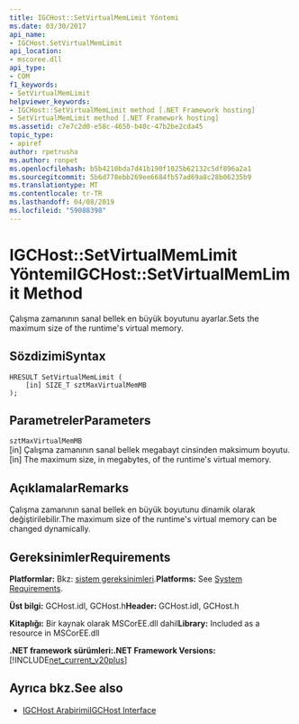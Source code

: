 ```yaml
---
title: IGCHost::SetVirtualMemLimit Yöntemi
ms.date: 03/30/2017
api_name:
- IGCHost.SetVirtualMemLimit
api_location:
- mscoree.dll
api_type:
- COM
f1_keywords:
- SetVirtualMemLimit
helpviewer_keywords:
- IGCHost::SetVirtualMemLimit method [.NET Framework hosting]
- SetVirtualMemLimit method [.NET Framework hosting]
ms.assetid: c7e7c2d0-e58c-4650-b40c-47b2be2cda45
topic_type:
- apiref
author: rpetrusha
ms.author: ronpet
ms.openlocfilehash: b5b4210bda7d41b190f1025b62132c5df896a2a1
ms.sourcegitcommit: 5b6d778ebb269ee6684fb57ad69a8c28b06235b9
ms.translationtype: MT
ms.contentlocale: tr-TR
ms.lasthandoff: 04/08/2019
ms.locfileid: "59088398"
---
```

# <a name="igchostsetvirtualmemlimit-method"></a><span data-ttu-id="e2e2f-102">IGCHost::SetVirtualMemLimit Yöntemi</span><span class="sxs-lookup"><span data-stu-id="e2e2f-102">IGCHost::SetVirtualMemLimit Method</span></span>
<span data-ttu-id="e2e2f-103">Çalışma zamanının sanal bellek en büyük boyutunu ayarlar.</span><span class="sxs-lookup"><span data-stu-id="e2e2f-103">Sets the maximum size of the runtime's virtual memory.</span></span>  
  
## <a name="syntax"></a><span data-ttu-id="e2e2f-104">Sözdizimi</span><span class="sxs-lookup"><span data-stu-id="e2e2f-104">Syntax</span></span>  
  
```  
HRESULT SetVirtualMemLimit (  
    [in] SIZE_T sztMaxVirtualMemMB  
);  
```  
  
## <a name="parameters"></a><span data-ttu-id="e2e2f-105">Parametreler</span><span class="sxs-lookup"><span data-stu-id="e2e2f-105">Parameters</span></span>  
 `sztMaxVirtualMemMB`  
 <span data-ttu-id="e2e2f-106">[in] Çalışma zamanının sanal bellek megabayt cinsinden maksimum boyutu.</span><span class="sxs-lookup"><span data-stu-id="e2e2f-106">[in] The maximum size, in megabytes, of the runtime's virtual memory.</span></span>  
  
## <a name="remarks"></a><span data-ttu-id="e2e2f-107">Açıklamalar</span><span class="sxs-lookup"><span data-stu-id="e2e2f-107">Remarks</span></span>  
 <span data-ttu-id="e2e2f-108">Çalışma zamanının sanal bellek en büyük boyutunu dinamik olarak değiştirilebilir.</span><span class="sxs-lookup"><span data-stu-id="e2e2f-108">The maximum size of the runtime's virtual memory can be changed dynamically.</span></span>  
  
## <a name="requirements"></a><span data-ttu-id="e2e2f-109">Gereksinimler</span><span class="sxs-lookup"><span data-stu-id="e2e2f-109">Requirements</span></span>  
 <span data-ttu-id="e2e2f-110">**Platformlar:** Bkz: [sistem gereksinimleri](../../../../docs/framework/get-started/system-requirements.md).</span><span class="sxs-lookup"><span data-stu-id="e2e2f-110">**Platforms:** See [System Requirements](../../../../docs/framework/get-started/system-requirements.md).</span></span>  
  
 <span data-ttu-id="e2e2f-111">**Üst bilgi:** GCHost.idl, GCHost.h</span><span class="sxs-lookup"><span data-stu-id="e2e2f-111">**Header:** GCHost.idl, GCHost.h</span></span>  
  
 <span data-ttu-id="e2e2f-112">**Kitaplığı:** Bir kaynak olarak MSCorEE.dll dahil</span><span class="sxs-lookup"><span data-stu-id="e2e2f-112">**Library:** Included as a resource in MSCorEE.dll</span></span>  
  
 **<span data-ttu-id="e2e2f-113">.NET framework sürümleri:</span><span class="sxs-lookup"><span data-stu-id="e2e2f-113">.NET Framework Versions:</span></span>** [!INCLUDE[net_current_v20plus](../../../../includes/net-current-v20plus-md.md)]  
  
## <a name="see-also"></a><span data-ttu-id="e2e2f-114">Ayrıca bkz.</span><span class="sxs-lookup"><span data-stu-id="e2e2f-114">See also</span></span>

- [<span data-ttu-id="e2e2f-115">IGCHost Arabirimi</span><span class="sxs-lookup"><span data-stu-id="e2e2f-115">IGCHost Interface</span></span>](../../../../docs/framework/unmanaged-api/hosting/igchost-interface.md)
